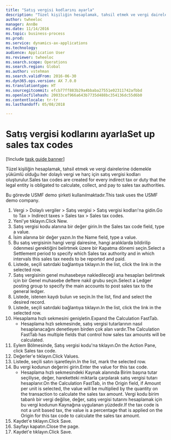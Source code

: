```yaml
--- 
title: "Satış vergisi kodlarını ayarla"
description: "Tüzel kişiliğin hesaplamak, tahsil etmek ve vergi dairelerine ödemekle yükümlü olduğu her dolaylı vergi ve harç için satış vergisi kodları oluşturulur."
author: twheeloc
manager: AnnBe
ms.date: 11/14/2016
ms.topic: business-process
ms.prod: 
ms.service: dynamics-ax-applications
ms.technology: 
audience: Application User
ms.reviewer: twheeloc
ms.search.scope: Operations
ms.search.region: Global
ms.author: vstehman
ms.search.validFrom: 2016-06-30
ms.dyn365.ops.version: AX 7.0.0
ms.translationtype: HT
ms.sourcegitcommit: efcb77ff883b29a4bbaba27551e02311742afbbd
ms.openlocfilehash: 20033cef966a643b7735d488bc354136dc55d6b0
ms.contentlocale: tr-tr
ms.lasthandoff: 05/08/2018

---
```

# <a name="set-up-sales-tax-codes"></a><span data-ttu-id="ece81-103">Satış vergisi kodlarını ayarla</span><span class="sxs-lookup"><span data-stu-id="ece81-103">Set up sales tax codes</span></span>

[!include [task guide banner](../../includes/task-guide-banner.md)]

<span data-ttu-id="ece81-104">Tüzel kişiliğin hesaplamak, tahsil etmek ve vergi dairelerine ödemekle yükümlü olduğu her dolaylı vergi ve harç için satış vergisi kodları oluşturulur.</span><span class="sxs-lookup"><span data-stu-id="ece81-104">Sales tax codes are created for every indirect tax or duty that the legal entity is obligated to calculate, collect, and pay to sales tax authorities.</span></span>

<span data-ttu-id="ece81-105">Bu görevde USMF demo şirketi kullanılmaktadır.</span><span class="sxs-lookup"><span data-stu-id="ece81-105">This task uses the USMF demo company.</span></span>



1. <span data-ttu-id="ece81-106">Vergi > Dolaylı vergiler > Satış vergisi > Satış vergisi kodları'na gidin.</span><span class="sxs-lookup"><span data-stu-id="ece81-106">Go to Tax > Indirect taxes > Sales tax > Sales tax codes.</span></span>
2. <span data-ttu-id="ece81-107">Yeni'ye tıklayın.</span><span class="sxs-lookup"><span data-stu-id="ece81-107">Click New.</span></span>
3. <span data-ttu-id="ece81-108">Satış vergisi kodu alanına bir değer girin.</span><span class="sxs-lookup"><span data-stu-id="ece81-108">In the Sales tax code field, type a value.</span></span>
4. <span data-ttu-id="ece81-109">İsim alanına bir değer yazın.</span><span class="sxs-lookup"><span data-stu-id="ece81-109">In the Name field, type a value.</span></span>
5. <span data-ttu-id="ece81-110">Bu satış vergisinin hangi vergi dairesine, hangi aralıklarda bildirilip ödenmesi gerektiğini belirtmek üzere bir Kapatma dönemi seçin.</span><span class="sxs-lookup"><span data-stu-id="ece81-110">Select a Settlement period to specify which Sales tax authority and in which intervals this sales tax needs to be reported and paid.</span></span>
6. <span data-ttu-id="ece81-111">Listede, seçili satırdaki bağlantıya tıklayın.</span><span class="sxs-lookup"><span data-stu-id="ece81-111">In the list, click the link in the selected row.</span></span>
7. <span data-ttu-id="ece81-112">Satış vergisinin genel muhasebeye nakledileceği ana hesapları belirtmek için bir Genel muhasebe deftere nakil grubu seçin.</span><span class="sxs-lookup"><span data-stu-id="ece81-112">Select a Ledger posting group to specify the main accounts to post sales tax to the general ledger.</span></span>
8. <span data-ttu-id="ece81-113">Listede, istenen kaydı bulun ve seçin.</span><span class="sxs-lookup"><span data-stu-id="ece81-113">In the list, find and select the desired record.</span></span>
9. <span data-ttu-id="ece81-114">Listede, seçili satırdaki bağlantıya tıklayın.</span><span class="sxs-lookup"><span data-stu-id="ece81-114">In the list, click the link in the selected row.</span></span>
10. <span data-ttu-id="ece81-115">Hesaplama hızlı sekmesini genişletin.</span><span class="sxs-lookup"><span data-stu-id="ece81-115">Expand the Calculation FastTab.</span></span>
    * <span data-ttu-id="ece81-116">Hesaplama hızlı sekmesinde, satış vergisi tutarlarının nasıl hesaplanacağını denetleyen birden çok alan vardır.</span><span class="sxs-lookup"><span data-stu-id="ece81-116">The Calculation FastTab has multiple fields that control how sales tax amounts will be calculated.</span></span>  
11. <span data-ttu-id="ece81-117">Eylem Bölmesinde, Satış vergisi kodu'na tıklayın.</span><span class="sxs-lookup"><span data-stu-id="ece81-117">On the Action Pane, click Sales tax code.</span></span>
12. <span data-ttu-id="ece81-118">Değerler'e tıklayın.</span><span class="sxs-lookup"><span data-stu-id="ece81-118">Click Values.</span></span>
13. <span data-ttu-id="ece81-119">Listede, seçili satırı işaretleyin.</span><span class="sxs-lookup"><span data-stu-id="ece81-119">In the list, mark the selected row.</span></span>
14. <span data-ttu-id="ece81-120">Bu vergi kodunun değerini girin.</span><span class="sxs-lookup"><span data-stu-id="ece81-120">Enter the value for this tax code.</span></span>
    * <span data-ttu-id="ece81-121">Hesaplama hızlı sekmesindeki Kaynak alanında Birim başına tutar seçiliyse, değer, hareketteki miktarla çarpılarak satış vergisi tutarı hesaplanır.</span><span class="sxs-lookup"><span data-stu-id="ece81-121">On the Calculation FastTab, in the Origin field, if Amount per unit is selected, the value will be multiplied by the quantity on the transaction to calculate the sales tax amount.</span></span>  <span data-ttu-id="ece81-122">Vergi kodu birim tabanlı bir vergi değilse, değer, satış vergisi tutarını hesaplamak için bu vergi kodunun Kaynağına uygulanan yüzdedir.</span><span class="sxs-lookup"><span data-stu-id="ece81-122">If the tax code is not a unit based tax, the value is a percentage that is applied on the Origin for this tax code to calculate the sales tax amount.</span></span>     
15. <span data-ttu-id="ece81-123">Kaydet'e tıklayın.</span><span class="sxs-lookup"><span data-stu-id="ece81-123">Click Save.</span></span>
16. <span data-ttu-id="ece81-124">Sayfayı kapatın.</span><span class="sxs-lookup"><span data-stu-id="ece81-124">Close the page.</span></span>
17. <span data-ttu-id="ece81-125">Kaydet'e tıklayın.</span><span class="sxs-lookup"><span data-stu-id="ece81-125">Click Save.</span></span>


